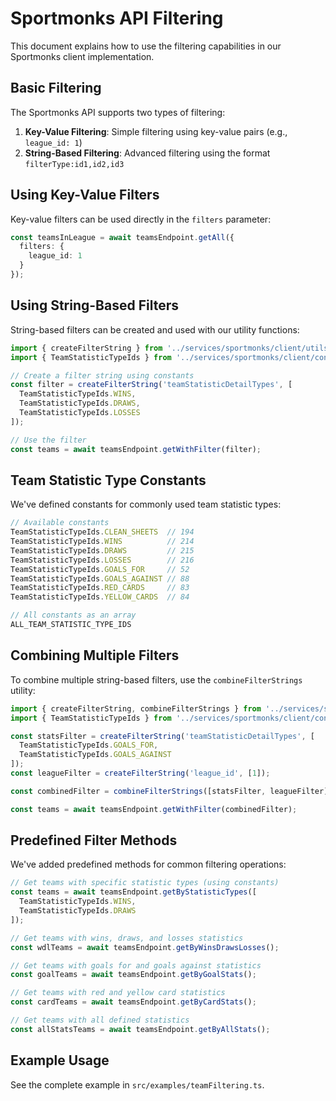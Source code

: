 # Sportmonks API Filtering

This document explains how to use the filtering capabilities in our Sportmonks client implementation.

## Basic Filtering

The Sportmonks API supports two types of filtering:

1. **Key-Value Filtering**: Simple filtering using key-value pairs (e.g., `league_id: 1`)
2. **String-Based Filtering**: Advanced filtering using the format `filterType:id1,id2,id3`

## Using Key-Value Filters

Key-value filters can be used directly in the `filters` parameter:

```typescript
const teamsInLeague = await teamsEndpoint.getAll({
  filters: {
    league_id: 1
  }
});
```

## Using String-Based Filters

String-based filters can be created and used with our utility functions:

```typescript
import { createFilterString } from '../services/sportmonks/client/utils';
import { TeamStatisticTypeIds } from '../services/sportmonks/client/constants';

// Create a filter string using constants
const filter = createFilterString('teamStatisticDetailTypes', [
  TeamStatisticTypeIds.WINS,
  TeamStatisticTypeIds.DRAWS,
  TeamStatisticTypeIds.LOSSES
]);

// Use the filter
const teams = await teamsEndpoint.getWithFilter(filter);
```

## Team Statistic Type Constants

We've defined constants for commonly used team statistic types:

```typescript
// Available constants
TeamStatisticTypeIds.CLEAN_SHEETS  // 194
TeamStatisticTypeIds.WINS          // 214
TeamStatisticTypeIds.DRAWS         // 215
TeamStatisticTypeIds.LOSSES        // 216
TeamStatisticTypeIds.GOALS_FOR     // 52
TeamStatisticTypeIds.GOALS_AGAINST // 88
TeamStatisticTypeIds.RED_CARDS     // 83
TeamStatisticTypeIds.YELLOW_CARDS  // 84

// All constants as an array
ALL_TEAM_STATISTIC_TYPE_IDS
```

## Combining Multiple Filters

To combine multiple string-based filters, use the `combineFilterStrings` utility:

```typescript
import { createFilterString, combineFilterStrings } from '../services/sportmonks/client/utils';
import { TeamStatisticTypeIds } from '../services/sportmonks/client/constants';

const statsFilter = createFilterString('teamStatisticDetailTypes', [
  TeamStatisticTypeIds.GOALS_FOR,
  TeamStatisticTypeIds.GOALS_AGAINST
]);
const leagueFilter = createFilterString('league_id', [1]);

const combinedFilter = combineFilterStrings([statsFilter, leagueFilter]);

const teams = await teamsEndpoint.getWithFilter(combinedFilter);
```

## Predefined Filter Methods

We've added predefined methods for common filtering operations:

```typescript
// Get teams with specific statistic types (using constants)
const teams = await teamsEndpoint.getByStatisticTypes([
  TeamStatisticTypeIds.WINS,
  TeamStatisticTypeIds.DRAWS
]);

// Get teams with wins, draws, and losses statistics
const wdlTeams = await teamsEndpoint.getByWinsDrawsLosses();

// Get teams with goals for and goals against statistics
const goalTeams = await teamsEndpoint.getByGoalStats();

// Get teams with red and yellow card statistics
const cardTeams = await teamsEndpoint.getByCardStats();

// Get teams with all defined statistics
const allStatsTeams = await teamsEndpoint.getByAllStats();
```

## Example Usage

See the complete example in `src/examples/teamFiltering.ts`.

